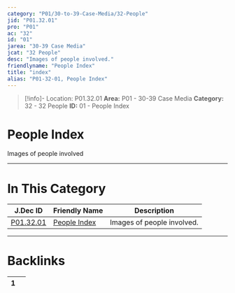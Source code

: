```yaml
---
category: "P01/30-to-39-Case-Media/32-People"
jid: "P01.32.01"
pro: "P01"
ac: "32"
id: "01"
jarea: "30-39 Case Media"
jcat: "32 People"
desc: "Images of people involved."
friendlyname: "People Index"
title: "index"
alias: "P01-32-01, People Index"
---
```

>[!info]- Location: P01.32.01
>**Area:** P01 - 30-39 Case Media
>**Category:** 32 - 32 People
>**ID:** 01 - People Index

# People Index

Images of people involved
 


---
# In This Category

| J.Dec ID                                                                 | Friendly Name                                                               | Description                |
| ------------------------------------------------------------------------ | --------------------------------------------------------------------------- | -------------------------- |
| [P01.32.01](index.md) | [People Index](index.md) | Images of people involved. |


---
# Backlinks
<div><table class="dataview table-view-table"><thead class="table-view-thead"><tr class="table-view-tr-header"><th class="table-view-th"><span></span><span class="dataview small-text">1</span></th><th class="table-view-th"><span></span></th></tr></thead><tbody class="table-view-tbody"></tbody></table></div>